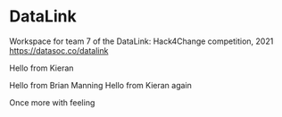 # DataLink
Workspace for team 7 of the DataLink: Hack4Change competition, 2021
https://datasoc.co/datalink

Hello from Kieran

Hello from Brian Manning
Hello from Kieran again

Once more with feeling
